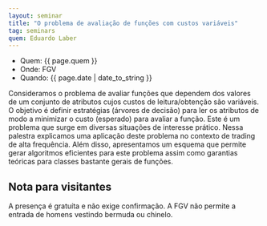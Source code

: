 ```yaml
---
layout: seminar
title: "O problema de avaliação de funções com custos variáveis"
tag: seminars
quem: Eduardo Laber  
---
```


- Quem: {{ page.quem }}
- Onde:  FGV 
- Quando: {{ page.date | date_to_string }}

Consideramos o problema de avaliar funções que dependem dos valores de
um conjunto de atributos cujos custos de leitura/obtenção são
variáveis. O objetivo é definir estratégias (árvores de decisão) para
ler os atributos de modo a minimizar o custo (esperado) para avaliar a
função. Este é um problema que surge em diversas situações de
interesse prático. Nessa palestra explicamos uma aplicação deste
problema no contexto de trading de alta frequência. Além disso,
apresentamos um esquema que permite gerar algoritmos eficientes para
este problema assim como garantias teóricas para classes bastante
gerais de funções.


## Nota para visitantes

A presença é gratuíta e não exige confirmação. A FGV não permite a
entrada de homens vestindo bermuda ou chinelo.

